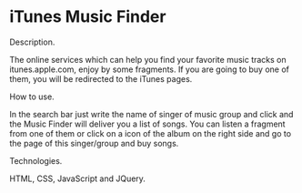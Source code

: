 # iTunes Music Finder

Description.

The online services which can help you find your favorite music tracks on itunes.apple.com, enjoy by some fragments. 
If you are going to buy one of them, you will be redirected to the iTunes pages.

How to use.

In the search bar just write the name of singer of music group and click <Get music> and the Music Finder will deliver you a list of songs. 
You can listen a fragment from one of them or click on a icon of the album on the right side and go to the page of this singer/group and buy songs.

Technologies.

HTML, CSS, JavaScript and JQuery.
